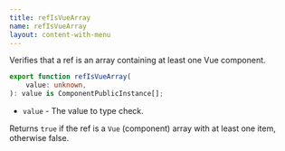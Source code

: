 ```yaml
---
title: refIsVueArray
name: refIsVueArray
layout: content-with-menu
---
```


Verifies that a ref is an array containing at least one Vue component.

```ts
export function refIsVueArray(
    value: unknown,
): value is ComponentPublicInstance[];
```

- `value` - The value to type check.

Returns `true` if the ref is a `Vue` (component) array with at least one item, otherwise false.
